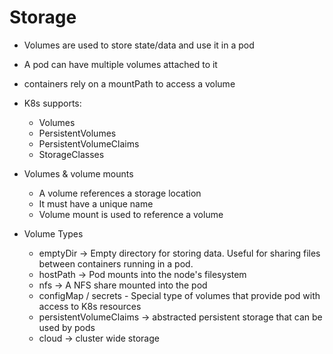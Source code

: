 # Storage

- Volumes are used to store state/data and use it in a pod
- A pod can have multiple volumes attached to it
- containers rely on a mountPath to access a volume
- K8s supports:
  - Volumes
  - PersistentVolumes
  - PersistentVolumeClaims
  - StorageClasses

- Volumes & volume mounts
  - A volume references a storage location
  - It must have a unique name
  - Volume mount is used to reference a volume

- Volume Types
  - emptyDir -> Empty directory for storing data. Useful for sharing files between containers running in a pod.
  - hostPath -> Pod mounts into the node's filesystem
  - nfs -> A NFS share mounted into the pod
  - configMap / secrets - Special type of volumes that provide pod with access to K8s resources
  - persistentVolumeClaims -> abstracted persistent storage that can be used by pods
  - cloud -> cluster wide storage
